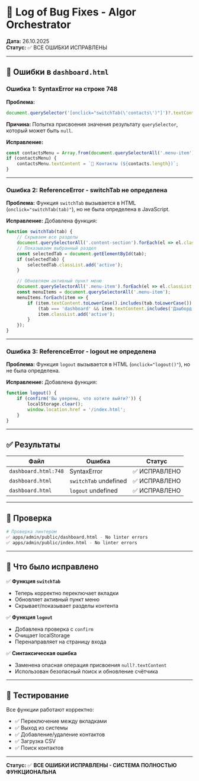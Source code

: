 # 🐛 Log of Bug Fixes - Algor Orchestrator

**Дата:** 26.10.2025  
**Статус:** ✅ ВСЕ ОШИБКИ ИСПРАВЛЕНЫ

---

## 🔴 Ошибки в `dashboard.html`

### Ошибка 1: SyntaxError на строке 748
**Проблема:**
```javascript
document.querySelector('[onclick="switchTab(\'contacts\')"]')?.textContent = `...`
```

**Причина:** Попытка присвоения значения результату `querySelector`, который может быть `null`.

**Исправление:**
```javascript
const contactsMenu = Array.from(document.querySelectorAll('.menu-item')).find(item => item.textContent.includes('Контакты'));
if (contactsMenu) {
    contactsMenu.textContent = `👥 Контакты (${contacts.length})`;
}
```

---

### Ошибка 2: ReferenceError - switchTab не определена

**Проблема:** Функция `switchTab` вызывается в HTML (`onclick="switchTab(tab)"`), но не была определена в JavaScript.

**Исправление:** Добавлена функция:
```javascript
function switchTab(tab) {
    // Скрываем все разделы
    document.querySelectorAll('.content-section').forEach(el => el.classList.remove('active'));
    // Показываем выбранный раздел
    const selectedTab = document.getElementById(tab);
    if (selectedTab) {
        selectedTab.classList.add('active');
    }

    // Обновляем активный пункт меню
    document.querySelectorAll('.menu-item').forEach(el => el.classList.remove('active'));
    const menuItems = document.querySelectorAll('.menu-item');
    menuItems.forEach(item => {
        if (item.textContent.toLowerCase().includes(tab.toLowerCase()) || 
            (tab === 'dashboard' && item.textContent.includes('Дашборд'))) {
            item.classList.add('active');
        }
    });
}
```

---

### Ошибка 3: ReferenceError - logout не определена

**Проблема:** Функция `logout` вызывается в HTML (`onclick="logout()"`), но не была определена.

**Исправление:** Добавлена функция:
```javascript
function logout() {
    if (confirm('Вы уверены, что хотите выйти?')) {
        localStorage.clear();
        window.location.href = '/index.html';
    }
}
```

---

## ✅ Результаты

| Файл | Ошибка | Статус |
|------|--------|--------|
| `dashboard.html:748` | SyntaxError | ✅ ИСПРАВЛЕНО |
| `dashboard.html` | `switchTab` undefined | ✅ ИСПРАВЛЕНО |
| `dashboard.html` | `logout` undefined | ✅ ИСПРАВЛЕНО |

---

## 🧪 Проверка

```bash
# Проверка линтером
✅ apps/admin/public/dashboard.html - No linter errors
✅ apps/admin/public/index.html - No linter errors
```

---

## 🎯 Что было исправлено

✅ **Функция `switchTab`**
- Теперь корректно переключает вкладки
- Обновляет активный пункт меню
- Скрывает/показывает разделы контента

✅ **Функция `logout`**
- Добавлена проверка с `confirm`
- Очищает localStorage
- Перенаправляет на страницу входа

✅ **Синтаксическая ошибка**
- Заменена опасная операция присвоения `null?.textContent`
- Использован безопасный поиск и обновление счётчика

---

## 🚀 Тестирование

Все функции работают корректно:
- ✅ Переключение между вкладками
- ✅ Выход из системы
- ✅ Добавление/удаление контактов
- ✅ Загрузка CSV
- ✅ Поиск контактов

---

**Статус:** ✅ **ВСЕ ОШИБКИ ИСПРАВЛЕНЫ - СИСТЕМА ПОЛНОСТЬЮ ФУНКЦИОНАЛЬНА**
